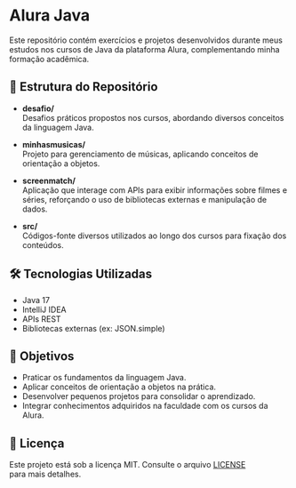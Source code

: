 # Alura Java

Este repositório contém exercícios e projetos desenvolvidos durante meus estudos nos cursos de Java da plataforma Alura, complementando minha formação acadêmica.

## 📂 Estrutura do Repositório

- **desafio/**  
  Desafios práticos propostos nos cursos, abordando diversos conceitos da linguagem Java.

- **minhasmusicas/**  
  Projeto para gerenciamento de músicas, aplicando conceitos de orientação a objetos.

- **screenmatch/**  
  Aplicação que interage com APIs para exibir informações sobre filmes e séries, reforçando o uso de bibliotecas externas e manipulação de dados.

- **src/**  
  Códigos-fonte diversos utilizados ao longo dos cursos para fixação dos conteúdos.

## 🛠 Tecnologias Utilizadas

- Java 17
- IntelliJ IDEA
- APIs REST
- Bibliotecas externas (ex: JSON.simple)

## 🎯 Objetivos

- Praticar os fundamentos da linguagem Java.
- Aplicar conceitos de orientação a objetos na prática.
- Desenvolver pequenos projetos para consolidar o aprendizado.
- Integrar conhecimentos adquiridos na faculdade com os cursos da Alura.

## 📄 Licença

Este projeto está sob a licença MIT. Consulte o arquivo [LICENSE](LICENSE) para mais detalhes.

